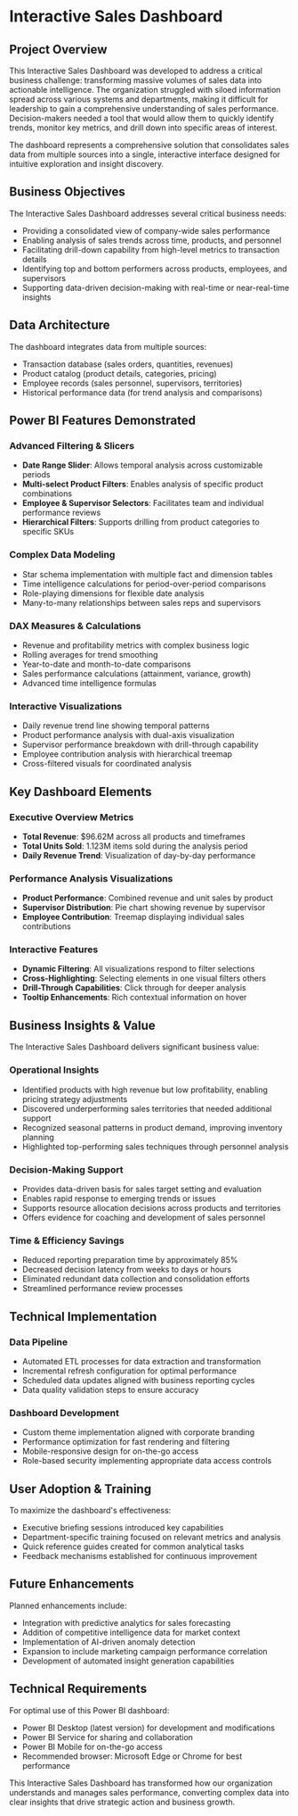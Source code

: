 # Interactive Sales Dashboard

## Project Overview

This Interactive Sales Dashboard was developed to address a critical business challenge: transforming massive volumes of sales data into actionable intelligence. The organization struggled with siloed information spread across various systems and departments, making it difficult for leadership to gain a comprehensive understanding of sales performance. Decision-makers needed a tool that would allow them to quickly identify trends, monitor key metrics, and drill down into specific areas of interest.

The dashboard represents a comprehensive solution that consolidates sales data from multiple sources into a single, interactive interface designed for intuitive exploration and insight discovery.

## Business Objectives

The Interactive Sales Dashboard addresses several critical business needs:

- Providing a consolidated view of company-wide sales performance
- Enabling analysis of sales trends across time, products, and personnel
- Facilitating drill-down capability from high-level metrics to transaction details
- Identifying top and bottom performers across products, employees, and supervisors
- Supporting data-driven decision-making with real-time or near-real-time insights

## Data Architecture

The dashboard integrates data from multiple sources:
- Transaction database (sales orders, quantities, revenues)
- Product catalog (product details, categories, pricing)
- Employee records (sales personnel, supervisors, territories)
- Historical performance data (for trend analysis and comparisons)

## Power BI Features Demonstrated

### Advanced Filtering & Slicers
- **Date Range Slider**: Allows temporal analysis across customizable periods
- **Multi-select Product Filters**: Enables analysis of specific product combinations
- **Employee & Supervisor Selectors**: Facilitates team and individual performance reviews
- **Hierarchical Filters**: Supports drilling from product categories to specific SKUs

### Complex Data Modeling
- Star schema implementation with multiple fact and dimension tables
- Time intelligence calculations for period-over-period comparisons
- Role-playing dimensions for flexible date analysis
- Many-to-many relationships between sales reps and supervisors

### DAX Measures & Calculations
- Revenue and profitability metrics with complex business logic
- Rolling averages for trend smoothing
- Year-to-date and month-to-date comparisons
- Sales performance calculations (attainment, variance, growth)
- Advanced time intelligence formulas

### Interactive Visualizations
- Daily revenue trend line showing temporal patterns
- Product performance analysis with dual-axis visualization
- Supervisor performance breakdown with drill-through capability
- Employee contribution analysis with hierarchical treemap
- Cross-filtered visuals for coordinated analysis

## Key Dashboard Elements

### Executive Overview Metrics
- **Total Revenue**: $96.62M across all products and timeframes
- **Total Units Sold**: 1.123M items sold during the analysis period
- **Daily Revenue Trend**: Visualization of day-by-day performance

### Performance Analysis Visualizations
- **Product Performance**: Combined revenue and unit sales by product
- **Supervisor Distribution**: Pie chart showing revenue by supervisor
- **Employee Contribution**: Treemap displaying individual sales contributions

### Interactive Features
- **Dynamic Filtering**: All visualizations respond to filter selections
- **Cross-Highlighting**: Selecting elements in one visual filters others
- **Drill-Through Capabilities**: Click through for deeper analysis
- **Tooltip Enhancements**: Rich contextual information on hover

## Business Insights & Value

The Interactive Sales Dashboard delivers significant business value:

### Operational Insights
- Identified products with high revenue but low profitability, enabling pricing strategy adjustments
- Discovered underperforming sales territories that needed additional support
- Recognized seasonal patterns in product demand, improving inventory planning
- Highlighted top-performing sales techniques through personnel analysis

### Decision-Making Support
- Provides data-driven basis for sales target setting and evaluation
- Enables rapid response to emerging trends or issues
- Supports resource allocation decisions across products and territories
- Offers evidence for coaching and development of sales personnel

### Time & Efficiency Savings
- Reduced reporting preparation time by approximately 85%
- Decreased decision latency from weeks to days or hours
- Eliminated redundant data collection and consolidation efforts
- Streamlined performance review processes

## Technical Implementation

### Data Pipeline
- Automated ETL processes for data extraction and transformation
- Incremental refresh configuration for optimal performance
- Scheduled data updates aligned with business reporting cycles
- Data quality validation steps to ensure accuracy

### Dashboard Development
- Custom theme implementation aligned with corporate branding
- Performance optimization for fast rendering and filtering
- Mobile-responsive design for on-the-go access
- Role-based security implementing appropriate data access controls

## User Adoption & Training

To maximize the dashboard's effectiveness:
- Executive briefing sessions introduced key capabilities
- Department-specific training focused on relevant metrics and analysis
- Quick reference guides created for common analytical tasks
- Feedback mechanisms established for continuous improvement

## Future Enhancements

Planned enhancements include:
- Integration with predictive analytics for sales forecasting
- Addition of competitive intelligence data for market context
- Implementation of AI-driven anomaly detection
- Expansion to include marketing campaign performance correlation
- Development of automated insight generation capabilities

## Technical Requirements

For optimal use of this Power BI dashboard:
- Power BI Desktop (latest version) for development and modifications
- Power BI Service for sharing and collaboration
- Power BI Mobile for on-the-go access
- Recommended browser: Microsoft Edge or Chrome for best performance

This Interactive Sales Dashboard has transformed how our organization understands and manages sales performance, converting complex data into clear insights that drive strategic action and business growth.